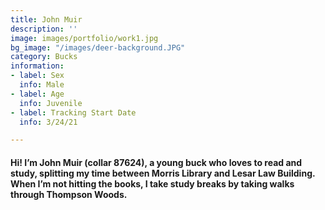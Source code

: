 ```yaml
---
title: John Muir
description: ''
image: images/portfolio/work1.jpg
bg_image: "/images/deer-background.JPG"
category: Bucks
information:
- label: Sex
  info: Male
- label: Age
  info: Juvenile
- label: Tracking Start Date
  info: 3/24/21

---
```

#### Hi! I’m John Muir (collar 87624), a young buck who loves to read and study, splitting my time between Morris Library and Lesar Law Building. When I’m not hitting the books, I take study breaks by taking walks through Thompson Woods.